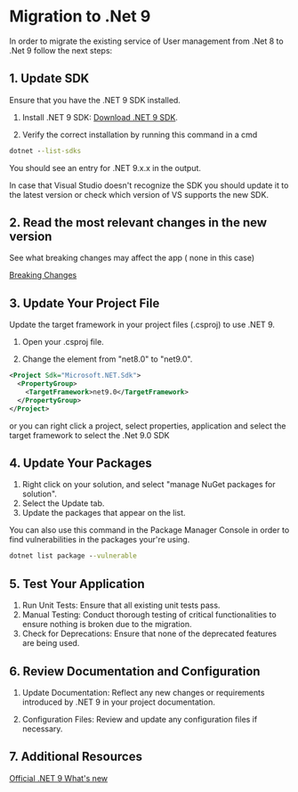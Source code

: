# Migration to .Net 9

In order to migrate the existing service of User management from .Net 8 to .Net 9 follow the next steps:

## 1. Update SDK

Ensure that you have the .NET 9 SDK installed.

1. Install .NET 9 SDK: 
[Download .NET 9 SDK](https://dotnet.microsoft.com/es-es/download/dotnet/9.0).

2. Verify the correct installation by running this command in a cmd 
```cmd
dotnet --list-sdks
```
You should see an entry for .NET 9.x.x in the output.

In case that Visual Studio doesn't recognize the SDK you should update it to the latest version or check which version of VS supports the new SDK.

## 2. Read the most relevant changes in the new version

See what breaking changes may  affect the app ( none in this case) 

[Breaking Changes](https://learn.microsoft.com/en-us/dotnet/core/compatibility/9.0?toc=%2Fdotnet%2Ffundamentals%2Ftoc.json&bc=%2Fdotnet%2Fbreadcrumb%2Ftoc.json#core-net-libraries)

## 3. Update Your Project File
Update the target framework in your project files (.csproj) to use .NET 9.

1. Open your .csproj file.

2. Change the <TargetFramework> element from "net8.0" to "net9.0".
```xml
<Project Sdk="Microsoft.NET.Sdk">
  <PropertyGroup>
    <TargetFramework>net9.0</TargetFramework>
  </PropertyGroup>
</Project>
```
or you can right click a project, select properties, application and select the target framework to select the .Net 9.0 SDK

## 4. Update Your Packages
1. Right click on your solution, and select "manage NuGet packages for solution".
2. Select the Update tab.
3. Update the packages that appear on the list.

You can also use this command in the Package Manager Console in order to find vulnerabilities in the packages your're using.
```cmd
dotnet list package --vulnerable
```
## 5. Test Your Application
1. Run Unit Tests: Ensure that all existing unit tests pass.
2. Manual Testing: Conduct thorough testing of critical functionalities to ensure nothing is broken due to the migration.
3. Check for Deprecations: Ensure that none of the deprecated features are being used.
## 6. Review Documentation and Configuration
1. Update Documentation: Reflect any new changes or requirements introduced by .NET 9 in your project documentation.

2. Configuration Files: Review and update any configuration files if necessary.
## 7. Additional Resources
[Official .NET 9 What's new](https://learn.microsoft.com/en-us/dotnet/core/whats-new/dotnet-9/overview)
